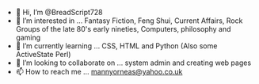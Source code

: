 - 👋 Hi, I’m @BreadScript728
- 👀 I’m interested in ... Fantasy Fiction, Feng Shui, Current Affairs, Rock Groups of the late 80's early nineties, Computers, philosophy and gaming
- 🌱 I’m currently learning ... CSS, HTML and Python (Also some ActiveState Perl)
- 💞️ I’m looking to collaborate on ... system admin and creating web pages 
- 📫 How to reach me ... mannyorneas@yahoo.co.uk

<!---
BreadScript728/BreadScript728 is a ✨ special ✨ repository because its `README.md` (this file) appears on your GitHub profile.
You can click the Preview link to take a look at your changes.
--->

